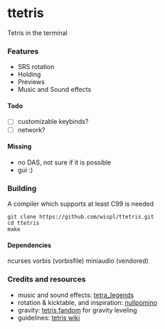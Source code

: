 # ttetris

Tetris in the terminal

### Features

* SRS rotation
* Holding
* Previews
* Music and Sound effects

#### Todo

- [ ] customizable keybinds?
- [ ] network?

#### Missing

* no DAS, not sure if it is possible
* gui :)

### Building

A compiler which supports at least C99 is needed
```
git clone https://github.com/wispl/ttetris.git
cd ttetris
make
```

#### Dependencies

ncurses
vorbis (vorbisfile)
miniaudio (vendored)

### Credits and resources

* music and sound effects: [tetra_legends](https://github.com/doktorocelot/tetralegends)
* rotation & kicktable, and inspiration: [nullpomino](https://github.com/nullpomino/nullpomino)
* gravity: [tetris fandom](https://tetris.fandom.com/wiki/Tetris_Worlds) for gravity leveling
* guidelines: [tetris wiki](https://tetris.wiki/Tetris_Guideline)
